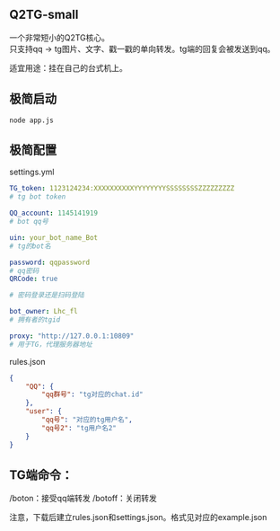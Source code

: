 Q2TG-small
----

一个非常短小的Q2TG核心。  
只支持qq -> tg图片、文字、戳一戳的单向转发。tg端的回复会被发送到qq。

适宜用途：挂在自己的台式机上。

## 极简启动

```
node app.js
```

## 极简配置

settings.yml
```yml
TG_token: 1123124234:XXXXXXXXXXYYYYYYYYSSSSSSSSZZZZZZZZZ
# tg bot token

QQ_account: 1145141919
# bot qq号

uin: your_bot_name_Bot
# tg的bot名

password: qqpassword
# qq密码
QRCode: true

# 密码登录还是扫码登陆

bot_owner: Lhc_fl
# 拥有者的tgid

proxy: "http://127.0.0.1:10809"
# 用于TG，代理服务器地址
```

rules.json
```json
{
    "QQ": {
        "qq群号": "tg对应的chat.id"
    },
    "user": {
        "qq号": "对应的tg用户名",
        "qq号2": "tg用户名2"
    }
}
```




## TG端命令：

/boton：接受qq端转发
/botoff：关闭转发

注意，下载后建立rules.json和settings.json。格式见对应的example.json
